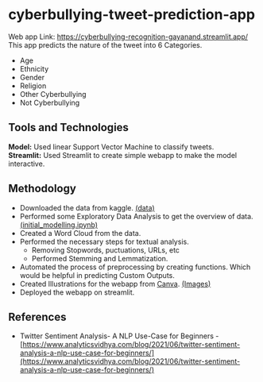 # cyberbullying-tweet-prediction-app
Web app Link: https://cyberbullying-recognition-gayanand.streamlit.app/
This app predicts the nature of the tweet into 6 Categories.

* Age
* Ethnicity
* Gender
* Religion
* Other Cyberbullying
* Not Cyberbullying

## Tools and Technologies  
**Model:** Used linear Support Vector Machine to classify tweets.  
**Streamlit:** Used Streamlit to create simple webapp to make the model interactive.  

## Methodology
* Downloaded the data from kaggle. [(data)](https://www.kaggle.com/datasets/andrewmvd/cyberbullying-classification)
* Performed some Exploratory Data Analysis to get the overview of data. [(initial_modelling.ipynb)](https://github.com/apurvayadav/cyberbullying-tweet-recognition-app/blob/main/initial_modelling.ipynb)
*  Created a Word Cloud from the data.
*  Performed the necessary steps for textual analysis.
    * Removing Stopwords, puctuations, URLs, etc
    * Performed Stemming and Lemmatization.
* Automated the process of preprocessing by creating functions. Which would be helpful in predicting Custom Outputs.
* Created Illustrations for the webapp from [Canva](https://www.canva.com/). [(Images)](https://github.com/apurvayadav/cyberbullying-tweet-recognition-app/tree/main/images)
* Deployed the webapp on streamlit.

## References
* Twitter Sentiment Analysis- A NLP Use-Case for Beginners - [https://www.analyticsvidhya.com/blog/2021/06/twitter-sentiment-analysis-a-nlp-use-case-for-beginners/](https://www.analyticsvidhya.com/blog/2021/06/twitter-sentiment-analysis-a-nlp-use-case-for-beginners/)
